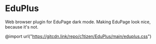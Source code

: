 # EduPlus
 Web browser plugin for EduPage dark mode.
 Making EduPage look nice, because it's not.

@import url("https://gitcdn.link/repo/c1tizen/EduPlus/main/eduplus.css")
